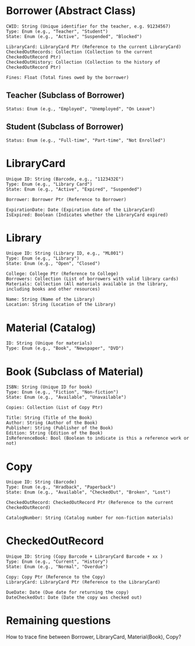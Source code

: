 # Borrower (Abstract Class)

```
CWID: String (Unique identifier for the teacher, e.g. 91234567)
Type: Enum (e.g., "Teacher", "Student")
State: Enum (e.g., "Active", "Suspended", "Blocked")
```

```
LibraryCard: LibraryCard Ptr (Reference to the current LibraryCard)
CheckedOutRecords: Collection (Collection to the current CheckedOutRecord Ptr)
CheckedOutHistory: Collection (Collection to the history of CheckedOutRecord Ptr)
```

```
Fines: Float (Total fines owed by the borrower)
```

## Teacher (Subclass of Borrower)
```
Status: Enum (e.g., "Employed", "Unemployed", "On Leave")
```

## Student (Subclass of Borrower)
```
Status: Enum (e.g., "Full-time", "Part-time", "Not Enrolled") 
```

# LibraryCard
```
Unique ID: String (Barcode, e.g., "1123432E")
Type: Enum (e.g., "Library Card")
State: Enum (e.g., "Active", "Expired", "Suspended")
```

```
Borrower: Borrower Ptr (Reference to Borrower)
```

```
ExpirationDate: Date (Expiration date of the LibraryCard)
IsExpired: Boolean (Indicates whether the LibraryCard expired)
```

# Library
```
Unique ID: String (Library ID, e.g., "ML001")
Type: Enum (e.g., "Library")
State: Enum (e.g., "Open", "Closed")
```

```
College: College Ptr (Reference to College)
Borrowers: Collection (List of borrowers with valid library cards)
Materials: Collection (All materials available in the library, including books and other resources)
```

```
Name: String (Name of the Library)
Location: String (Location of the Library)
```

# Material (Catalog)
```
ID: String (Unique for materials)
Type: Enum (e.g., "Book", "Newspaper", "DVD")
```

# Book (Subclass of Material)
```
ISBN: String (Unique ID for book)
Type: Enum (e.g., "Fiction", "Non-fiction")
State: Enum (e.g., "Available", "Unavailable")
```

```
Copies: Collection (List of Copy Ptr)
```

```
Title: String (Title of the Book)
Author: String (Author of the Book)
Publisher: String (Publisher of the Book)
Edition: String (Edition of the Book)
IsReferenceBook: Bool (Boolean to indicate is this a reference work or not)
```

# Copy
```
Unique ID: String (Barcode)
Type: Enum (e.g., "Hradback", "Paperback")
State: Enum (e.g., "Available", "CheckedOut", "Broken", "Lost")
```

```
CheckedOutRecord: CheckedOutRecord Ptr (Reference to the current CheckedOutRecord)
```

```
CatalogNumber: String (Catalog number for non-fiction materials)
```

# CheckedOutRecord
```
Unique ID: String (Copy Barcode + LibraryCard Barcode + xx )
Type: Enum (e.g., "Current", "History")
State: Enum (e.g., "Normal", "Overdue")
```

```
Copy: Copy Ptr (Reference to the Copy)
LibraryCard: LibraryCard Ptr (Reference to the LibraryCard)
```

```
DueDate: Date (Due date for returning the copy)
DateCheckedOut: Date (Date the copy was checked out)
```


# Remaining questions

How to trace fine between Borrower, LibraryCard, Material(Book), Copy?
